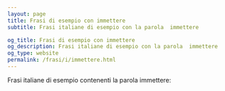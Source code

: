 ```yaml
---
layout: page
title: Frasi di esempio con immettere 
subtitle: Frasi italiane di esempio con la parola  immettere

og_title: Frasi di esempio con immettere 
og_description: Frasi italiane di esempio con la parola  immettere
og_type: website
permalink: /frasi/i/immettere.html
---
```


Frasi italiane di esempio contenenti la parola immettere:


